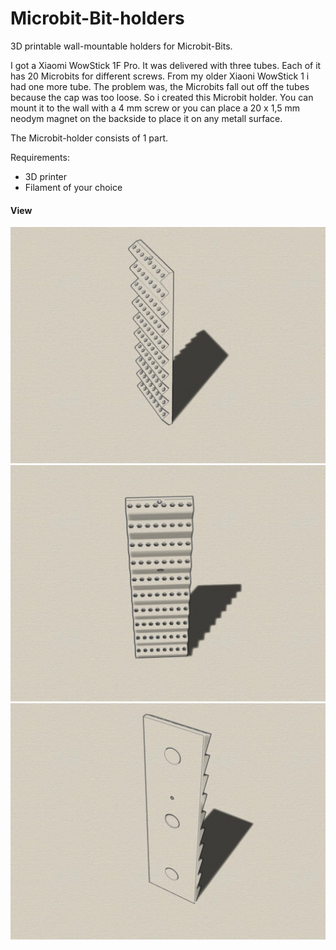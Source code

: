 # Microbit-Bit-holders
3D printable wall-mountable holders for Microbit-Bits. 

I got a Xiaomi WowStick 1F Pro. It was delivered with three tubes. Each of it has 20 Microbits for different screws. From my older Xiaoni WowStick 1 i had one more tube. The problem was, the Microbits fall out off the tubes because the cap was too loose.
So i created this Microbit holder. You can mount it to the wall with a 4 mm screw or you can place a 20 x 1,5 mm neodym magnet on the backside to place it on any metall surface.

The Microbit-holder consists of 1 part. 

Requirements:
* 3D printer 
* Filament of your choice

#### View
![Example](Iso1.jpg)
![Example](Iso2.jpg)
![Example](Iso3.jpg)
